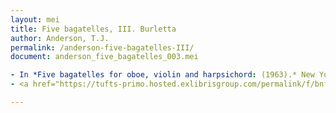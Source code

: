 ```yaml
---
layout: mei
title: Five bagatelles, III. Burletta
author: Anderson, T.J.
permalink: /anderson-five-bagatelles-III/
document: anderson_five_bagatelles_003.mei

- In *Five bagatelles for oboe, violin and harpsichord: (1963).* New York, N.Y.: American Composers Alliance, 1987.
- <a href="https://tufts-primo.hosted.exlibrisgroup.com/permalink/f/bnf7qa/01TUN_ALMA2194856370003851" target="_blank">Music Library Oversize M322.A68 B3 1988</a>

---
```

